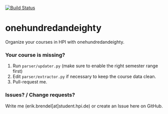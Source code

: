 [![Build Status](https://travis-ci.org/ErikBrendel/onehundredandeighty.svg?branch=master)](https://travis-ci.org/ErikBrendel/onehundredandeighty)

# onehundredandeighty

Organize your courses in HPI with onehundredandeighty.

### Your course is missing?
1. Run `parser/updater.py` (make sure to enable the right semester range first)
2. Edit `parser/extractor.py` if necessary to keep the course data clean.
3. Pull-request me.

### Issues? / Change requests?
Write me (erik.brendel\[at\]student.hpi.de) or create an Issue here on GitHub.
